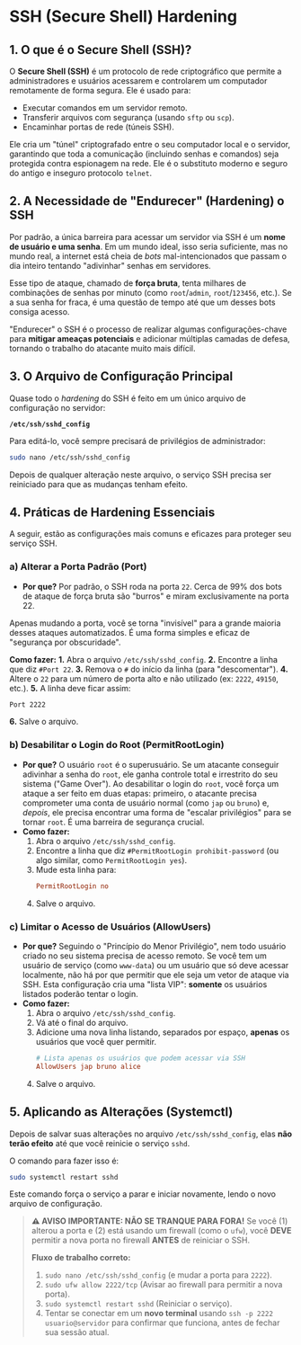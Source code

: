 # SSH (Secure Shell) Hardening

## 1. O que é o Secure Shell (SSH)?

O **Secure Shell (SSH)** é um protocolo de rede criptográfico que permite a administradores e usuários acessarem e controlarem um computador remotamente de forma segura. Ele é usado para:
* Executar comandos em um servidor remoto.
* Transferir arquivos com segurança (usando `sftp` ou `scp`).
* Encaminhar portas de rede (túneis SSH).

Ele cria um "túnel" criptografado entre o seu computador local e o servidor, garantindo que toda a comunicação (incluindo senhas e comandos) seja protegida contra espionagem na rede. Ele é o substituto moderno e seguro do antigo e inseguro protocolo `telnet`.

## 2. A Necessidade de "Endurecer" (Hardening) o SSH

Por padrão, a única barreira para acessar um servidor via SSH é um **nome de usuário e uma senha**. Em um mundo ideal, isso seria suficiente, mas no mundo real, a internet está cheia de *bots* mal-intencionados que passam o dia inteiro tentando "adivinhar" senhas em servidores.

Esse tipo de ataque, chamado de **força bruta**, tenta milhares de combinações de senhas por minuto (como `root`/`admin`, `root`/`123456`, etc.). Se a sua senha for fraca, é uma questão de tempo até que um desses bots consiga acesso.

"Endurecer" o SSH é o processo de realizar algumas configurações-chave para **mitigar ameaças potenciais** e adicionar múltiplas camadas de defesa, tornando o trabalho do atacante muito mais difícil.

## 3. O Arquivo de Configuração Principal

Quase todo o *hardening* do SSH é feito em um único arquivo de configuração no servidor:

**`/etc/ssh/sshd_config`**

Para editá-lo, você sempre precisará de privilégios de administrador:
```bash
sudo nano /etc/ssh/sshd_config
```
Depois de qualquer alteração neste arquivo, o serviço SSH precisa ser reiniciado para que as mudanças tenham efeito.

## 4. Práticas de Hardening Essenciais

A seguir, estão as configurações mais comuns e eficazes para proteger seu serviço SSH.

### a) Alterar a Porta Padrão (Port)

* **Por que?** Por padrão, o SSH roda na porta `22`. Cerca de 99% dos bots de ataque de força bruta são "burros" e miram exclusivamente na porta 22. 

Apenas mudando a porta, você se torna "invisível" para a grande maioria desses ataques automatizados. É uma forma simples e eficaz de "segurança por obscuridade".

**Como fazer:**
**1.**  Abra o arquivo `/etc/ssh/sshd_config`.
**2.**  Encontre a linha que diz `#Port 22`.
**3.**  Remova o `#` do início da linha (para "descomentar").
**4.**  Altere o `22` para um número de porta alto e não utilizado (ex: `2222`, `49150`, etc.).
**5.**  A linha deve ficar assim:
```bash
Port 2222
```
**6.**  Salve o arquivo.

### b) Desabilitar o Login do Root (PermitRootLogin)

* **Por que?** O usuário `root` é o superusuário. Se um atacante conseguir adivinhar a senha do `root`, ele ganha controle total e irrestrito do seu sistema ("Game Over"). Ao desabilitar o login do `root`, você força um ataque a ser feito em duas etapas: primeiro, o atacante precisa comprometer uma conta de usuário normal (como `jap` ou `bruno`) e, *depois*, ele precisa encontrar uma forma de "escalar privilégios" para se tornar `root`. É uma barreira de segurança crucial.
* **Como fazer:**
    1.  Abra o arquivo `/etc/ssh/sshd_config`.
    2.  Encontre a linha que diz `#PermitRootLogin prohibit-password` (ou algo similar, como `PermitRootLogin yes`).
    3.  Mude esta linha para:
        ```ini
        PermitRootLogin no
        ```
    4.  Salve o arquivo.

### c) Limitar o Acesso de Usuários (AllowUsers)

* **Por que?** Seguindo o "Princípio do Menor Privilégio", nem todo usuário criado no seu sistema precisa de acesso remoto. Se você tem um usuário de serviço (como `www-data`) ou um usuário que só deve acessar localmente, não há por que permitir que ele seja um vetor de ataque via SSH. Esta configuração cria uma "lista VIP": **somente** os usuários listados poderão tentar o login.
* **Como fazer:**
    1.  Abra o arquivo `/etc/ssh/sshd_config`.
    2.  Vá até o final do arquivo.
    3.  Adicione uma nova linha listando, separados por espaço, **apenas** os usuários que você quer permitir.
        ```ini
        # Lista apenas os usuários que podem acessar via SSH
        AllowUsers jap bruno alice
        ```
    4.  Salve o arquivo.

## 5. Aplicando as Alterações (Systemctl)

Depois de salvar suas alterações no arquivo `/etc/ssh/sshd_config`, elas **não terão efeito** até que você reinicie o serviço `sshd`.

O comando para fazer isso é:
```bash
sudo systemctl restart sshd
```
Este comando força o serviço a parar e iniciar novamente, lendo o novo arquivo de configuração.

> **⚠️ AVISO IMPORTANTE: NÃO SE TRANQUE PARA FORA!**
> Se você (1) alterou a porta e (2) está usando um firewall (como o `ufw`), você **DEVE** permitir a nova porta no firewall **ANTES** de reiniciar o SSH.
>
> **Fluxo de trabalho correto:**
> 1.  `sudo nano /etc/ssh/sshd_config` (e mudar a porta para `2222`).
> 2.  `sudo ufw allow 2222/tcp` (Avisar ao firewall para permitir a nova porta).
> 3.  `sudo systemctl restart sshd` (Reiniciar o serviço).
> 4.  Tentar se conectar em um **novo terminal** usando `ssh -p 2222 usuario@servidor` para confirmar que funciona, antes de fechar sua sessão atual.
